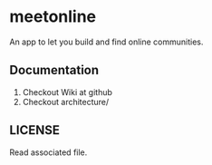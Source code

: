 # meetonline

An app to let you build and find online communities.

## Documentation
1. Checkout Wiki at github
2. Checkout architecture/

## LICENSE

Read associated file.
